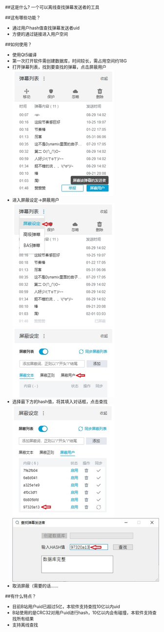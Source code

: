 ##这是什么?
一个可以离线查找弹幕发送者的工具

##这有哪些功能？

* 通过用户hash值查找弹幕发送者uid
* 方便的通过链接进入用户空间

##如何使用？
* 使用Qt5编译
* 第一次打开软件需创建数据库，时间较长，需占用空间约18G
* 打开弹幕列表，找到要查找的弹幕，点击屏蔽用户
  ![jc1](1.jpg)
* 进入屏蔽设定->屏蔽用户
  ![jc2](2.jpg)
  ![jc3](3.jpg)
* 选择最下方的hash值，将其填入对话框，点击查找
  ![jc4](4.jpg)
  ![jc5](5.jpg)
* 取消屏蔽（需要的话……

##有什么特点？
* 目前B站用户uid已超过5亿，本软件支持查找10亿以内uid
* B站使用的是CRC32对用户uid进行hash，10亿以内会有碰撞，本软件支持查找所有结果
* 支持离线查找